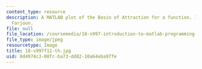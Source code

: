 ```yaml
---
content_type: resource
description: A MATLAB plot of the Basin of Attraction for a function. Image by Yossi
  Farjoun.
file: null
file_location: /coursemedia/18-s997-introduction-to-matlab-programming-fall-2011/8d4974c308fcba73dd8210a64eba97fe_18-s997f11-th.jpg
file_type: image/jpeg
resourcetype: Image
title: 18-s997f11-th.jpg
uid: 8d4974c3-08fc-ba73-dd82-10a64eba97fe
---
```

